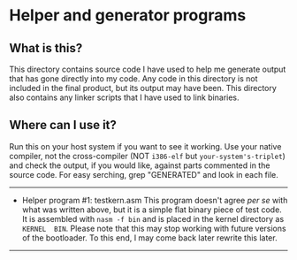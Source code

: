 # Helper and generator programs
## What is this? 
This directory contains source code I have used to help me generate output that has gone directly into my code. 
Any code in this directory is not included in the final product, but its output may have been. 
This directory also contains any linker scripts that I have used to link binaries. 
## Where can I use it? 
Run this on your host system if you want to see it working. 
Use your native compiler, not the cross-compiler (NOT `i386-elf` but `your-system's-triplet`) and check the output, if you would like, against parts commented in the source code. For easy serching, grep "GENERATED" and look in each file.
***
- Helper program #1: testkern.asm
This program doesn't agree _per se_ with what was written above, but it is a simple flat binary piece of test code. 
It is assembled with `nasm -f bin` and is placed in the kernel directory as `KERNEL  BIN`. 
Please note that this may stop working with future versions of the bootloader. To this end, I may come back later rewrite this later.
***
